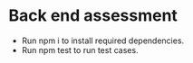 # Back end assessment

- Run npm i to install required dependencies.
- Run npm test to run test cases.

